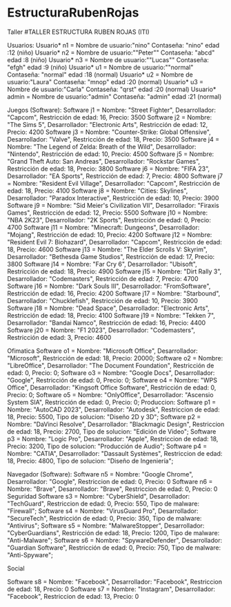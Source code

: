 # EstructuraRubenRojas
Taller
#TALLER ESTRUCTURA RUBEN ROJAS (ITI)

Usuarios:
Usuario* n1 = Nombre de usuario:"nino" Contaseña: "nino" edad :12 (niño)
Usuario* n2 = Nombre de usuario:""Peter"" Contaseña: "abcd" edad :8 (niño)
Usuario* n3 = Nombre de usuario:""Lucas"" Contaseña: "efgh" edad :9 (niño)
Usuario* u1 = Nombre de usuario:""normal" Contaseña: "normal" edad :18 (normal)
Usuario* u2 = Nombre de usuario:"Laura" Contaseña: "mnop" edad :20 (normal)
Usuario* u3 = Nombre de usuario:"Carla" Contaseña: "qrst" edad :20 (normal)
Usuario* admin = Nombre de usuario:"admin" Contaseña: "admin" edad :21 (normal)

Juegos (Software): 
Software j1 = Nombre: "Street Fighter", Desarrollador: "Capcom", Restricción de edad: 16, Precio: 3500
Software j2 = Nombre: "The Sims 5", Desarrollador: "Electronic Arts", Restricción de edad: 12, Precio: 4200
Software j3 = Nombre: "Counter-Strike: Global Offensive", Desarrollador: "Valve", Restricción de edad: 18, Precio: 3500
Software j4 = Nombre: "The Legend of Zelda: Breath of the Wild", Desarrollador: "Nintendo", Restricción de edad: 10, Precio: 4500
Software j5 = Nombre: "Grand Theft Auto: San Andreas", Desarrollador: "Rockstar Games", Restricción de edad: 18, Precio: 3800
Software j6 = Nombre: "FIFA 23", Desarrollador: "EA Sports", Restricción de edad: 7, Precio: 4800
Software j7 = Nombre: "Resident Evil Village", Desarrollador: "Capcom", Restricción de edad: 18, Precio: 4100
Software j8 = Nombre: "Cities: Skylines", Desarrollador: "Paradox Interactive", Restricción de edad: 10, Precio: 3900
Software j9 = Nombre: "Sid Meier's Civilization VII", Desarrollador: "Firaxis Games", Restricción de edad: 12, Precio: 5500
Software j10 = Nombre: "NBA 2K23", Desarrollador: "2K Sports", Restricción de edad: 0, Precio: 4700
Software j11 = Nombre: "Minecraft: Dungeons", Desarrollador: "Mojang", Restricción de edad: 10, Precio: 4200
Software j12 = Nombre: "Resident Evil 7: Biohazard", Desarrollador: "Capcom", Restricción de edad: 18, Precio: 4600
Software j13 = Nombre: "The Elder Scrolls V: Skyrim", Desarrollador: "Bethesda Game Studios", Restricción de edad: 17, Precio: 3800
Software j14 = Nombre: "Far Cry 6", Desarrollador: "Ubisoft", Restricción de edad: 18, Precio: 4900
Software j15 = Nombre: "Dirt Rally 3", Desarrollador: "Codemasters", Restricción de edad: 7, Precio: 4700
Software j16 = Nombre: "Dark Souls III", Desarrollador: "FromSoftware", Restricción de edad: 16, Precio: 4200
Software j17 = Nombre: "Starbound", Desarrollador: "Chucklefish", Restricción de edad: 10, Precio: 3900
Software j18 = Nombre: "Dead Space", Desarrollador: "Electronic Arts", Restricción de edad: 18, Precio: 4100
Software j19 = Nombre: "Tekken 7", Desarrollador: "Bandai Namco", Restricción de edad: 16, Precio: 4400
Software j20 = Nombre: "F1 2023", Desarrollador: "Codemasters", Restricción de edad: 3, Precio: 4600

Ofimatica
Software o1 = Nombre: "Microsoft Office", Desarrollador: "Microsoft", Restricción de edad: 18, Precio: 20000;
Software o2 = Nombre: "LibreOffice", Desarrollador: "The Document Foundation", Restricción de edad: 0, Precio: 0;
Software o3 = Nombre: "Google Docs", Desarrollador: "Google", Restricción de edad: 0, Precio: 0;
Software o4 = Nombre: "WPS Office", Desarrollador: "Kingsoft Office Software", Restricción de edad: 0, Precio: 0;
Software o5 = Nombre: "OnlyOffice", Desarrollador: "Ascensio System SIA", Restricción de edad: 0, Precio: 0;
Produccion:
Software p1 = Nombre: "AutoCAD 2023", Desarrollador: "Autodesk", Restriccion de edad: 18, Precio: 5500, Tipo de solucion: "Diseño 2D y 3D";
Software p2 = Nombre: "DaVinci Resolve", Desarrollador: "Blackmagic Design", Restriccion de edad: 18, Precio: 2700, Tipo de solucion: "Edición de Video";
Software p3 = Nombre: "Logic Pro", Desarrollador: "Apple", Restriccion de edad: 18, Precio: 3200, Tipo de solucion: "Producción de Audio";
Software p4 = Nombre: "CATIA", Desarrollador: "Dassault Systèmes", Restriccion de edad: 18, Precio: 4800, Tipo de solucion: "Diseño de Ingeniería";

Navegador (Software):
Software n5 = Nombre: "Google Chrome", Desarrollador: "Google", Restriccion de edad: 0, Precio: 0
Software n6 = Nombre: "Brave", Desarrollador: "Brave", Restriccion de edad: 0, Precio: 0
Seguridad
Software s3 = Nombre: "CyberShield", Desarrollador: "TechGuard", Restriccion de edad: 0, Precio: 550, Tipo de malware: "Firewall";
Software s4 = Nombre: "VirusGuard Pro", Desarrollador: "SecureTech", Restricción de edad: 0, Precio: 350, Tipo de malware: "Antivirus";
Software s5 = Nombre: "MalwareStopper", Desarrollador: "CyberGuardians", Restricción de edad: 18, Precio: 1200, Tipo de malware: "Anti-Malware";
Software s6 = Nombre: "SpywareDefender", Desarrollador: "Guardian Software", Restricción de edad: 0, Precio: 750, Tipo de malware: "Anti-Spyware";


Social

Software s8 = Nombre: "Facebook", Desarrollador: "Facebook", Restriccion de edad: 18, Precio: 0
Software s7 = Nombre: "Instagram", Desarrollador: "Facebook", Restriccion de edad: 13, Precio: 0
